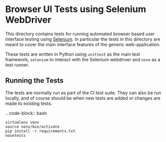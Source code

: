 Browser UI Tests using Selenium WebDriver
==================================================

This directory contains tests for running automated browser based user interface
testing using [Selenium](http://docs.seleniumhq.org/). In particular the tests
in this directory are meant to cover the main interface features of the generic
web-application.

These tests are written in Python using `unittest` as the main test framework,
`selenium` to interact with the Selenium webdriver and `nose` as a test runner.

Running the Tests
---------------------

The tests are normally run as part of the CI test suite. They can also be run
locally, and of course should be when new tests are added or changes are made to
existing tests.

.. code-block:: bash
    
    virtualenv venv
    source venv/bin/activate
    pip install -r requirements.txt
    nosetests

